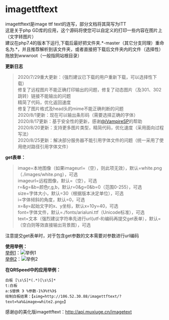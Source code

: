 # imagettftext
<!--本项目开源地址：https://github.com/xiwangly2/imagettftext-->
imagettftext是image ttf text的连写，部分文档将其简写为ITT<br/>
这是关于php GD库的应用，这个源码将使您可以自定义的打印一些内容在图片上（文字转图片）<br/>
建议在php7.4的版本下运行,下载后最好把文件夹.\*-master（其它分支同理）重命名为.\*，并且推荐解析到该文件夹，或者直接把下载后文件夹内的文件（选择性）拖放到wwwroot（一般指网站根目录）

**更新日志**
> 2020/7/29重大更新：（强烈建议已下载的用户重新下载，可以选择性下载）<br/>
> 修复了远程图片不能正确打印输出的问题，修复了动态图片（及301、302跳转）链接不能输出的问题<br/>
> 精简了代码，优化返回速度<br/>
> 修复了图片格式及head头的mime不能正确判断的问题
> <br/>2020/8/1更新：现在可以输出条形码（需要选择正确的字体）
> <br/>2020/8/17更新：基于安全性的更新，感谢<a href="https://github.com/iVampireSP">@iVampireSP</a>的帮助
> <br/>2020/8/20更新：支持更多图片类型，精简代码，优化速度（采用面向过程写法）<!--如果出现"imagettftext(): Could not find/open font"报错，请检查这个字体文件是否存在，并尝试在$font变量中增加`dirname(\_\_FILE\_\_)`或`realpath()`（需要根据代码调整位置），即使用绝对路径访问文件。为了能正常显示markdown，这里使用了转义-->
> <br/>2020/8/25更新：解决部分服务器不能引用字体文件的问题（统一采用了使用绝对路径引用字体文件）

**get表单：**
> image=本地图像（如果imageurl=（空），则此项无效），默认=white.png（./images/white.png），可选<br/>
> imageurl=远程图像，默认=（空），可选<br/>
> r=&g=&b=颜色r,g,b，默认r=0&g=0&b=0（范围0-255），可选<br/>
> size=字体大小，默认=30（根据版本决定单位），可选<br/>
> i=字体倾斜的角度，默认=0，可选<br/>
> x=&y=起始文字的x、y坐标，默认x=10y=40，可选<br/>
> font=字体文件，默认=./fonts/arialuni.ttf（Unicode标准），可选<br/>
> text=文本（强烈建议字符串先进行url(utf-8)编码再提交get表单），默认=（空白则等效直接输出背景图），可选<br/>

注意提交get表单时，对于包含get参数的文本需要对参数进行url编码

**使用举例：**
<br/>[举例1](http://106.52.30.88/imagettftext/?text=hello+world&image=blackboard.jpeg&x=100&y=120&r=255&g=255&b=255&i=2&size=40&font=fonts/msyh.ttf)：![举例1](http://106.52.30.88/imagettftext/?text=hello+world&image=blackboard.jpeg&x=100&y=120&r=255&g=255&b=255&i=2&size=40&font=fonts/msyh.ttf)<br/>
[举例2](http://api.xiwangly.xyz/imagettftext/?text=%E8%BF%99%E6%98%AF%E4%B8%80%E6%9D%A1%E6%B5%8B%E8%AF%95%E6%96%87%E6%9C%AC&image=blackboard.jpeg&x=100&y=120&r=255&g=255&b=255&i=2&size=40&font=fonts/msyh.ttf)：![举例2](http://api.xiwangly.xyz/imagettftext/?text=%E8%BF%99%E6%98%AF%E4%B8%80%E6%9D%A1%E6%B5%8B%E8%AF%95%E6%96%87%E6%9C%AC&image=blackboard.jpeg&x=100&y=120&r=255&g=255&b=255&i=2&size=40&font=fonts/msyh.ttf)<br/>

**在QRSpeed中的应用举例：**
```
白板 [\s\S]*(.*)[\s\S]*
t:白板 
a:$替换 Э %参数-1%Э%t%Э$
绘制白板结果：【±img=http://106.52.30.88/imagettftext/?text=%a%&image=white2.png±】
```
感谢@的美化版imagettftext：http://api.muxiuge.cn/imagetext
